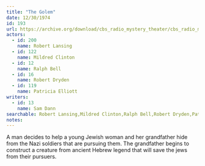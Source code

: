 ```yaml
---
title: "The Golem"
date: 12/30/1974
id: 193
url: https://archive.org/download/cbs_radio_mystery_theater/cbs_radio_mystery_theater-0151-0200.zip/cbs_radio_mystery_theater-0151-0200%2Fcbsrmt_0193_the_golem.mp3
actors:  
  - id: 200
    name: Robert Lansing  
  - id: 122
    name: Mildred Clinton  
  - id: 12
    name: Ralph Bell  
  - id: 16
    name: Robert Dryden  
  - id: 119
    name: Patricia Elliott
writers:  
  - id: 13
    name: Sam Dann
searchable: Robert Lansing,Mildred Clinton,Ralph Bell,Robert Dryden,Patricia Elliott Sam Dann
notes:  
---
```

A man decides to help a young Jewish woman and her grandfather hide from the Nazi soldiers that are pursuing them. The grandfather begins to construct a creature from ancient Hebrew legend that will save the jews from their pursuers.